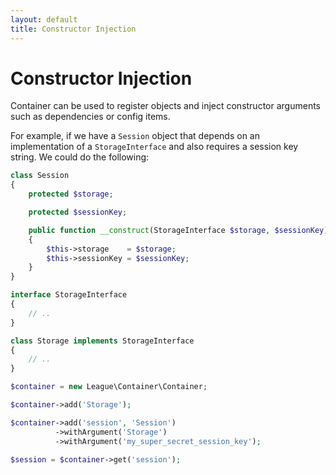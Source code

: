 ```yaml
---
layout: default
title: Constructor Injection
---
```


# Constructor Injection

Container can be used to register objects and inject constructor arguments such as dependencies or config items.

For example, if we have a `Session` object that depends on an implementation of a `StorageInterface` and also requires a session key string. We could do the following:

~~~ php
class Session
{
    protected $storage;

    protected $sessionKey;

    public function __construct(StorageInterface $storage, $sessionKey)
    {
        $this->storage    = $storage;
        $this->sessionKey = $sessionKey;
    }
}

interface StorageInterface
{
    // ..
}

class Storage implements StorageInterface
{
    // ..
}

$container = new League\Container\Container;

$container->add('Storage');

$container->add('session', 'Session')
          ->withArgument('Storage')
          ->withArgument('my_super_secret_session_key');

$session = $container->get('session');
~~~
